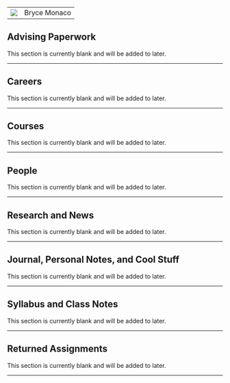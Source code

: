<!DOCTYPE html>
<html>
<title>CS 105: Bryce Monaco</title>
<body>

<table>
  <tr>
    <td><img src="https://avatars1.githubusercontent.com/u/11812350?s=460&v=4"></td>
    <td>Bryce Monaco</td>
  </tr>
</table>



<h2>Advising Paperwork</h2>
<p>This section is currently blank and will be added to later.</p>
<hr>

<h2>Careers</h2>
<p>This section is currently blank and will be added to later.</p>
<hr>

<h2>Courses</h2>
<p>This section is currently blank and will be added to later.</p>
<hr>

<h2>People</h2>
<p>This section is currently blank and will be added to later.</p>
<hr>

<h2>Research and News</h2>
<p>This section is currently blank and will be added to later.</p>
<hr>

<h2>Journal, Personal Notes, and Cool Stuff</h2>
<p>This section is currently blank and will be added to later.</p>
<hr>

<h2>Syllabus and Class Notes</h2>
<p>This section is currently blank and will be added to later.</p>
<hr>

<h2>Returned Assignments</h2>
<p>This section is currently blank and will be added to later.</p>
<hr>
</body>
</html>
